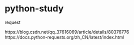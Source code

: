 # python-study

request
</hr>
https://blog.csdn.net/qq_37616069/article/details/80376776
</hr>
https://docs.python-requests.org/zh_CN/latest/index.html
